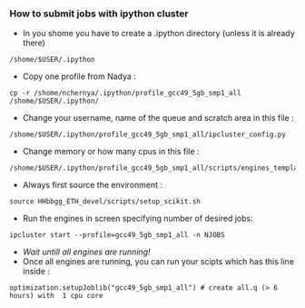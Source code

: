### How to submit jobs with ipython cluster 

* In you shome you have to create a .ipython directory (unless it is already there)
```
/shome/$USER/.ipython
```
* Copy one profile from Nadya :
```
cp -r /shome/nchernya/.ipython/profile_gcc49_5gb_smp1_all /shome/$USER/.ipython/
```
* Change your username, name of the queue and scratch area in this file : 
```
/shome/$USER/.ipython/profile_gcc49_5gb_smp1_all/ipcluster_config.py 
```
* Change memory or how many cpus in this file :
```
/shome/$USER/.ipython/profile_gcc49_5gb_smp1_all/scripts/engines_template

```
* Always first source the environment :
```
source HHbbgg_ETH_devel/scripts/setup_scikit.sh
```
* Run the engines in screen specifying number of desired jobs:
```
ipcluster start --profile=gcc49_5gb_smp1_all -n NJOBS
```
* *Wait untill all engines are running!*
* Once all engines are running, you can run your scipts which has this line inside :
```
optimization.setupJoblib("gcc49_5gb_smp1_all") # create all.q (> 6 hours) with  1 cpu core
```
